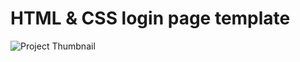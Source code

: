 # HTML & CSS login page template
<img src="https://i.ibb.co/sv9LK3C/css-login-template.png" alt="Project Thumbnail">
